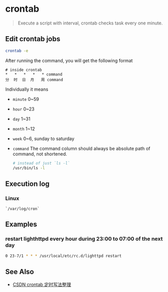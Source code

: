 # crontab

> Execute a script with interval, crontab checks task every one minute.

## Edit crontab jobs

```bash
crontab -e
```

After running the command, you will get the following format

```text
# inside crontab
*   *   *   *   * command
分  时  日  月   周 command
```

Individually it means

- `minute` 0~59
- `hour` 0~23
- `day` 1~31
- `month` 1~12
- `week` 0~6, sunday to saturday
- `command` The command column should always be absolute path of command, not shortened.

    ```bash
    # instead of just `ls -l`
    /usr/bin/ls -l
    ```

## Execution log

### Linux

    `/var/log/cron`

## Examples

### restart lighthttpd every hour during 23:00 to 07:00 of the next day

```bash
0 23-7/1 * * * /usr/local/etc/rc.d/lighttpd restart
```

## See Also

- [CSDN crontab 定时写法整理](https://blog.csdn.net/bsf5521/article/details/76522222)
